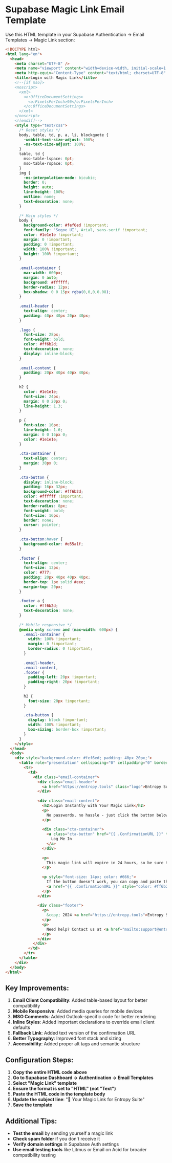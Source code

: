 # Supabase Magic Link Email Template

Use this HTML template in your Supabase Authentication → Email Templates → Magic Link section:

```html
<!DOCTYPE html>
<html lang="en">
  <head>
    <meta charset="UTF-8" />
    <meta name="viewport" content="width=device-width, initial-scale=1.0"/>
    <meta http-equiv="Content-Type" content="text/html; charset=UTF-8" />
    <title>Login with Magic Link</title>
    <!--[if mso]>
    <noscript>
      <xml>
        <o:OfficeDocumentSettings>
          <o:PixelsPerInch>96</o:PixelsPerInch>
        </o:OfficeDocumentSettings>
      </xml>
    </noscript>
    <![endif]-->
    <style type="text/css">
      /* Reset styles */
      body, table, td, p, a, li, blockquote {
        -webkit-text-size-adjust: 100%;
        -ms-text-size-adjust: 100%;
      }
      table, td {
        mso-table-lspace: 0pt;
        mso-table-rspace: 0pt;
      }
      img {
        -ms-interpolation-mode: bicubic;
        border: 0;
        height: auto;
        line-height: 100%;
        outline: none;
        text-decoration: none;
      }
      
      /* Main styles */
      body {
        background-color: #fef6ed !important;
        font-family: 'Segoe UI', Arial, sans-serif !important;
        color: #1e1e1e !important;
        margin: 0 !important;
        padding: 0 !important;
        width: 100% !important;
        height: 100% !important;
      }
      
      .email-container {
        max-width: 600px;
        margin: 0 auto;
        background: #ffffff;
        border-radius: 12px;
        box-shadow: 0 0 15px rgba(0,0,0,0.08);
      }
      
      .email-header {
        text-align: center;
        padding: 40px 40px 20px 40px;
      }
      
      .logo {
        font-size: 28px;
        font-weight: bold;
        color: #ff6b2d;
        text-decoration: none;
        display: inline-block;
      }
      
      .email-content {
        padding: 20px 40px 40px 40px;
      }
      
      h2 {
        color: #1e1e1e;
        font-size: 24px;
        margin: 0 0 20px 0;
        line-height: 1.3;
      }
      
      p {
        font-size: 16px;
        line-height: 1.6;
        margin: 0 0 16px 0;
        color: #1e1e1e;
      }
      
      .cta-container {
        text-align: center;
        margin: 30px 0;
      }
      
      .cta-button {
        display: inline-block;
        padding: 16px 32px;
        background-color: #ff6b2d;
        color: #ffffff !important;
        text-decoration: none;
        border-radius: 8px;
        font-weight: bold;
        font-size: 16px;
        border: none;
        cursor: pointer;
      }
      
      .cta-button:hover {
        background-color: #e55a1f;
      }
      
      .footer {
        text-align: center;
        font-size: 12px;
        color: #777;
        padding: 20px 40px 40px 40px;
        border-top: 1px solid #eee;
        margin-top: 20px;
      }
      
      .footer a {
        color: #ff6b2d;
        text-decoration: none;
      }
      
      /* Mobile responsive */
      @media only screen and (max-width: 600px) {
        .email-container {
          width: 100% !important;
          margin: 0 !important;
          border-radius: 0 !important;
        }
        
        .email-header,
        .email-content,
        .footer {
          padding-left: 20px !important;
          padding-right: 20px !important;
        }
        
        h2 {
          font-size: 20px !important;
        }
        
        .cta-button {
          display: block !important;
          width: 100% !important;
          box-sizing: border-box !important;
        }
      }
    </style>
  </head>
  <body>
    <div style="background-color: #fef6ed; padding: 40px 20px;">
      <table role="presentation" cellspacing="0" cellpadding="0" border="0" align="center" width="100%" style="max-width: 600px;">
        <tr>
          <td>
            <div class="email-container">
              <div class="email-header">
                <a href="https://entropy.tools" class="logo">Entropy Suite</a>
              </div>
              
              <div class="email-content">
                <h2>Login Instantly with Your Magic Link</h2>
                <p>
                  No passwords, no hassle - just click the button below to log into your Entropy Suite account.
                </p>
                
                <div class="cta-container">
                  <a class="cta-button" href="{{ .ConfirmationURL }}" target="_blank" rel="noopener">
                    Log Me In
                  </a>
                </div>
                
                <p>
                  This magic link will expire in 24 hours, so be sure to use it promptly. If you didn't request this login, you can safely ignore this email.
                </p>
                
                <p style="font-size: 14px; color: #666;">
                  If the button doesn't work, you can copy and paste this link into your browser:<br>
                  <a href="{{ .ConfirmationURL }}" style="color: #ff6b2d; word-break: break-all;">{{ .ConfirmationURL }}</a>
                </p>
              </div>
              
              <div class="footer">
                <p>
                  &copy; 2024 <a href="https://entropy.tools">Entropy Suite</a> - Randomness with purpose.
                </p>
                <p>
                  Need help? Contact us at <a href="mailto:support@entropy.tools">support@entropy.tools</a>
                </p>
              </div>
            </div>
          </td>
        </tr>
      </table>
    </div>
  </body>
</html>
```

## Key Improvements:

1. **Email Client Compatibility**: Added table-based layout for better compatibility
2. **Mobile Responsive**: Added media queries for mobile devices
3. **MSO Comments**: Added Outlook-specific code for better rendering
4. **Inline Styles**: Added important declarations to override email client defaults
5. **Fallback Link**: Added text version of the confirmation URL
6. **Better Typography**: Improved font stack and sizing
7. **Accessibility**: Added proper alt tags and semantic structure

## Configuration Steps:

1. **Copy the entire HTML code above**
2. **Go to Supabase Dashboard → Authentication → Email Templates**
3. **Select "Magic Link" template**
4. **Ensure the format is set to "HTML" (not "Text")**
5. **Paste the HTML code in the template body**
6. **Update the subject line**: "🔐 Your Magic Link for Entropy Suite"
7. **Save the template**

## Additional Tips:

- **Test the email** by sending yourself a magic link
- **Check spam folder** if you don't receive it
- **Verify domain settings** in Supabase Auth settings
- **Use email testing tools** like Litmus or Email on Acid for broader compatibility testing 